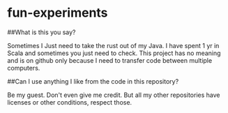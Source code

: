 # fun-experiments

##What is this you say?

Sometimes I Just need to take the rust out of my Java. I have spent 1 yr in Scala and sometimes you just need to check.
This project has no meaning and is on github only because I need to transfer code between multiple computers.

##Can I use anything I like from the code in this repository?

Be my guest. Don't even give me credit. But all my other repositories have licenses or other conditions, respect those. 
